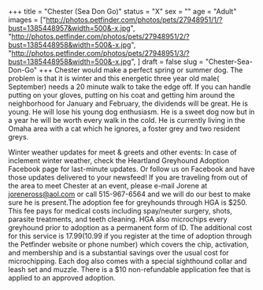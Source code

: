+++
title = "Chester (Sea Don Go)"
status = "X"
sex = ""
age = "Adult"
images = ["http://photos.petfinder.com/photos/pets/27948951/1/?bust=1385448957&width=500&-x.jpg",
"http://photos.petfinder.com/photos/pets/27948951/2/?bust=1385448958&width=500&-x.jpg",
"http://photos.petfinder.com/photos/pets/27948951/3/?bust=1385448958&width=500&-x.jpg",
]
draft = false
slug = "Chester-Sea-Don-Go"
+++
Chester would make a perfect spring or summer dog. The problem is that it is winter and this energetic three year old male( September) needs a 20 minute walk to take the edge off. If you can handle putting on your gloves, putting on his coat and getting him around the neighborhood for January and February, the dividends will be great. He is young. He will lose his young dog enthusiasm. He is a sweet dog now but in a year he will be worth every walk in the cold. He is currently living in the Omaha area with a cat which he ignores, a foster grey and two resident greys.

Winter weather updates for meet & greets and other events: In case of inclement winter weather, check the Heartland Greyhound Adoption Facebook page for last-minute updates. Or follow us on Facebook and have those updates delivered to your newsfeed!
If you are traveling from out of the area to meet Chester at an event, please e-mail Jorene at joreneross@aol.com or call 515-967-6564 and we will do our best to make sure he is present.The adoption fee for greyhounds through HGA is $250. This fee pays for medical costs including spay/neuter surgery, shots, parasite treatments, and teeth cleaning. HGA also microchips every greyhound prior to adoption as a permanent form of ID. The additional cost for this service is $17.99 ($10.99 if you register at the time of adoption through the Petfinder website or phone number) which covers the chip, activation, and membership and is a substantial savings over the usual cost for microchipping. Each dog also comes with a special sighthound collar and leash set and muzzle. There is a $10 non-refundable application fee that is applied to an approved adoption.
